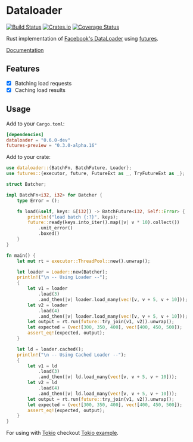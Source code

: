 # Dataloader

[![Build Status](https://travis-ci.org/cksac/dataloader-rs.svg?branch=master)](https://travis-ci.org/cksac/dataloader-rs)
[![Crates.io](https://img.shields.io/crates/v/dataloader.svg)](https://crates.io/crates/dataloader)
[![Coverage Status](https://coveralls.io/repos/github/cksac/dataloader-rs/badge.svg?branch=master)](https://coveralls.io/github/cksac/dataloader-rs?branch=master)

Rust implementation of [Facebook's DataLoader](https://github.com/facebook/dataloader) using [futures](https://docs.rs/futures-preview).

[Documentation](https://docs.rs/dataloader)

## Features

* [x] Batching load requests
* [x] Caching load results

## Usage

Add to your `Cargo.toml`:
```toml
[dependencies]
dataloader = "0.6.0-dev"
futures-preview = "0.3.0-alpha.16"
```

Add to your crate:
```rust
use dataloader::{BatchFn, BatchFuture, Loader};
use futures::{executor, future, FutureExt as _, TryFutureExt as _};

struct Batcher;

impl BatchFn<i32, i32> for Batcher {
    type Error = ();

    fn load(&self, keys: &[i32]) -> BatchFuture<i32, Self::Error> {
        println!("load batch {:?}", keys);
        future::ready(keys.into_iter().map(|v| v * 10).collect())
            .unit_error()
            .boxed()
    }
}

fn main() {
    let mut rt = executor::ThreadPool::new().unwrap();

    let loader = Loader::new(Batcher);
    println!("\n -- Using Loader --");
    {
        let v1 = loader
            .load(3)
            .and_then(|v| loader.load_many(vec![v, v + 5, v + 10]));
        let v2 = loader
            .load(4)
            .and_then(|v| loader.load_many(vec![v, v + 5, v + 10]));
        let output = rt.run(future::try_join(v1, v2)).unwrap();
        let expected = (vec![300, 350, 400], vec![400, 450, 500]);
        assert_eq!(expected, output);
    }

    let ld = loader.cached();
    println!("\n -- Using Cached Loader --");
    {
        let v1 = ld
            .load(3)
            .and_then(|v| ld.load_many(vec![v, v + 5, v + 10]));
        let v2 = ld
            .load(4)
            .and_then(|v| ld.load_many(vec![v, v + 5, v + 10]));
        let output = rt.run(future::try_join(v1, v2)).unwrap();
        let expected = (vec![300, 350, 400], vec![400, 450, 500]);
        assert_eq!(expected, output);
    }
}
```

For using with [Tokio](https://docs.rs/tokio) checkout [Tokio example](examples/tokio.rs).
